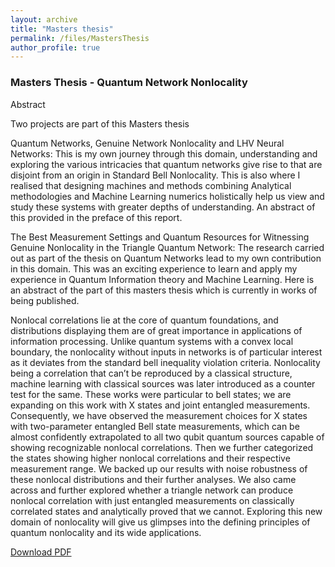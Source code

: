 ```yaml
---
layout: archive
title: "Masters thesis"
permalink: /files/MastersThesis
author_profile: true
---
```


### Masters Thesis - Quantum Network Nonlocality

Abstract

Two projects are part of this Masters thesis

Quantum Networks, Genuine Network Nonlocality and LHV Neural Networks: 
This is my own journey through this domain, understanding and exploring the various intricacies that quantum networks give rise to that are disjoint from an origin in Standard Bell Nonlocality. This is also where I realised that designing machines and methods combining Analytical methodologies and Machine Learning numerics holistically help us view and study these systems with greater
depths of understanding. An abstract of this provided in the preface of this report.

The Best Measurement Settings and Quantum Resources for Witnessing Genuine Nonlocality in the Triangle Quantum Network: 
The research carried out as part of the thesis on Quantum Networks lead to my own contribution in this domain. This was an exciting experience to learn and apply my experience in Quantum Information theory and Machine Learning. Here is an abstract of the part of this masters thesis which is currently in works of being published.

Nonlocal correlations lie at the core of quantum foundations, and distributions displaying them are of great importance in applications of information processing. Unlike quantum systems with a convex local boundary, the nonlocality without inputs in networks is of particular interest as it deviates from the standard bell inequality violation criteria. Nonlocality being a correlation that can’t be reproduced by a classical structure, machine learning with classical sources was later introduced as a counter test for the same. These works were particular to bell states; we are expanding on this work with X states and joint entangled measurements. Consequently, we have observed the measurement choices for X states with two-parameter entangled Bell state measurements, which can be almost confidently extrapolated to all two qubit quantum sources capable of showing recognizable nonlocal correlations. Then we further categorized the states showing higher nonlocal correlations and their respective measurement range. We backed up our results with noise robustness of these nonlocal distributions and their further analyses. We also came across and further explored whether a triangle network can produce nonlocal correlation with just entangled measurements on classically correlated states and analytically proved that we cannot. Exploring this new domain of nonlocality will give us glimpses into the defining principles of quantum nonlocality and its wide applications.


[Download PDF](/files/Master's%20Thesis.pdf)
